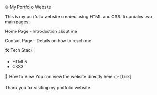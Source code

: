 🌐 My Portfolio Website

This is my portfolio website created using HTML and CSS.
It contains two main pages:

Home Page – Introduction about me

Contact Page – Details on how to reach me

🛠️ Tech Stack

- HTML5
- CSS3

📌 How to View
You can view the website directly here 👉 [Link]

Thank you for visiting my portfolio website.
